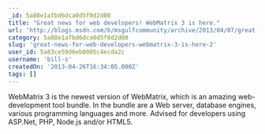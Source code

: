 ```yaml
---
_id: 5a88e1afbd6dca0d5f0d2d00
title: "Great news for web developers! WebMatrix 3 is here."
url: 'http://blogs.msdn.com/b/msgulfcommunity/archive/2013/04/07/great-news-for-web-developers-webmatrix-3-is-here.aspx'
category: 5a88e1afbd6dca0d5f0d2d00
slug: 'great-news-for-web-developers-webmatrix-3-is-here-2'
user_id: 5a83ce59d6eb0005c4ecda2c
username: 'bill-s'
createdOn: '2013-04-26T16:34:05.000Z'
tags: []
---
```


<div>WebMatrix 3 is the newest version of WebMatrix, which is an amazing web-development tool bundle. In the bundle are a Web server, database engines, various programming languages and more. Advised for developers using ASP.Net, PHP, Node.js and/or HTML5.</div>
